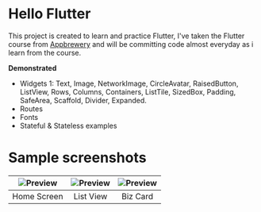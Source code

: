 # Hello Flutter
This project is created to learn and practice Flutter, I've taken the Flutter course from [Appbrewery](https://www.appbrewery.co/p/intro-to-flutter) and will be committing code almost everyday as i learn from the course.

**Demonstrated**
- Widgets 1: Text, Image, NetworkImage, CircleAvatar, RaisedButton, ListView, Rows, Columns, Containers, ListTile, SizedBox, Padding, SafeArea, Scaffold, Divider, Expanded.
- Routes
- Fonts
- Stateful & Stateless examples

# Sample screenshots

|![Preview](https://github.com/kashifo/hello_flutter/raw/master/screenshots/home_1.png) | ![Preview](https://github.com/kashifo/hello_flutter/raw/master/screenshots/startup_names.png) | ![Preview](https://github.com/kashifo/hello_flutter/raw/master/screenshots/biz_card.png) |
|:-------------------:|:------------------------:|:-----------------:|
| Home Screen | List View | Biz Card |